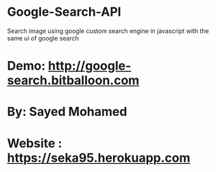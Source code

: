 # Google-Search-API

Search image using google custom search engine in javascript with the same ui of google search

# Demo: http://google-search.bitballoon.com

# By: Sayed Mohamed

# Website : https://seka95.herokuapp.com
